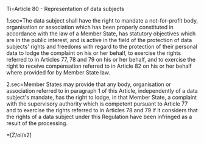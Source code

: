 Ti=Article 80 - Representation of data subjects

1.sec=The data subject shall have the right to mandate a not-for-profit body, organisation or association which has been properly constituted in accordance with the law of a Member State, has statutory objectives which are in the public interest, and is active in the field of the protection of data subjects' rights and freedoms with regard to the protection of their personal data to lodge the complaint on his or her behalf, to exercise the rights referred to in Articles 77, 78 and 79 on his or her behalf, and to exercise the right to receive compensation referred to in Article 82 on his or her behalf where provided for by Member State law.

2.sec=Member States may provide that any body, organisation or association referred to in paragraph 1 of this Article, independently of a data subject's mandate, has the right to lodge, in that Member State, a complaint with the supervisory authority which is competent pursuant to Article 77 and to exercise the rights referred to in Articles 78 and 79 if it considers that the rights of a data subject under this Regulation have been infringed as a result of the processing.

=[Z/ol/s2]

